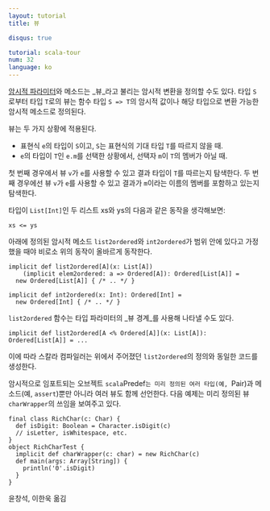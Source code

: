 ```yaml
---
layout: tutorial
title: 뷰

disqus: true

tutorial: scala-tour
num: 32
language: ko
---
```


[암시적 파라미터](implicit-parameters.html)와 메소드는 _뷰_라고 불리는 암시적 변환을 정의할 수도 있다. 타입 `S`로부터 타입 `T`로의 뷰는 함수 타입 `S => T`의 암시적 값이나 해당 타입으로 변환 가능한 암시적 메소드로 정의된다.

뷰는 두 가지 상황에 적용된다.

* 표현식 `e`의 타입이 `S`이고, `S`는 표현식의 기대 타입 `T`를 따르지 않을 때.
* `e`의 타입이 `T`인 `e.m`를 선택한 상황에서, 선택자 `m`이 `T`의 멤버가 아닐 때.


첫 번째 경우에서 뷰 `v`가 `e`를 사용할 수 있고 결과 타입이 `T`를 따르는지 탐색한다.
두 번째 경우에선 뷰 `v`가 `e`를 사용할 수 있고 결과가 `m`이라는 이름의 멤버를 포함하고 있는지 탐색한다.

타입이 `List[Int]`인 두 리스트 xs와 ys의 다음과 같은 동작을 생각해보면:

    xs <= ys

아래에 정의된 암시적 메소드 `list2ordered`와 `int2ordered`가 범위 안에 있다고 가정했을 때야 비로소 위의 동작이 올바르게 동작한다.

    implicit def list2ordered[A](x: List[A])
        (implicit elem2ordered: a => Ordered[A]): Ordered[List[A]] =
      new Ordered[List[A]] { /* .. */ }
    
    implicit def int2ordered(x: Int): Ordered[Int] = 
      new Ordered[Int] { /* .. */ }
  
`list2ordered` 함수는 타입 파라미터의 _뷰 경계_를 사용해 나타낼 수도 있다.

    implicit def list2ordered[A <% Ordered[A]](x: List[A]): Ordered[List[A]] = ...
  
이에 따라 스칼라 컴파일러는 위에서 주어졌던 `list2ordered`의 정의와 동일한 코드를 생성한다.

암시적으로 임포트되는 오브젝트 `scala`Predef`는 미리 정의된 여러 타입(예, `Pair)과 메소드(예, `assert`)뿐만 아니라 여러 뷰도 함께 선언한다. 다음 예제는 미리 정의된 뷰 `charWrapper`의 쓰임을 보여주고 있다.

    final class RichChar(c: Char) {
      def isDigit: Boolean = Character.isDigit(c)
      // isLetter, isWhitespace, etc.
    }
    object RichCharTest {
      implicit def charWrapper(c: char) = new RichChar(c)
      def main(args: Array[String]) {
        println('0'.isDigit)
      }
    }


윤창석, 이한욱 옮김
